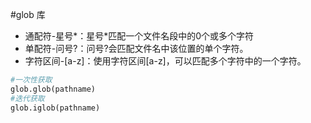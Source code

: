 #glob 库

+ 通配符-星号*：星号*匹配一个文件名段中的0个或多个字符
+ 单配符-问号?：问号?会匹配文件名中该位置的单个字符。
+ 字符区间-[a-z]：使用字符区间[a-z]，可以匹配多个字符中的一个字符。

```python
#一次性获取
glob.glob(pathname)
#迭代获取
glob.iglob(pathname)
```